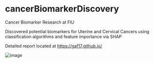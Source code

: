 # cancerBiomarkerDiscovery
Cancer Biomarker Research at FIU

Discovered potential biomarkers for Uterine and Cervical Cancers using classification algorithms and feature importance via SHAP

Detailed report located at https://gaf17.github.io/

![image](https://github.com/gaf17/cancerBiomarkerDiscovery/assets/54678225/66611afc-7e24-405e-9090-134b116d39c7)

